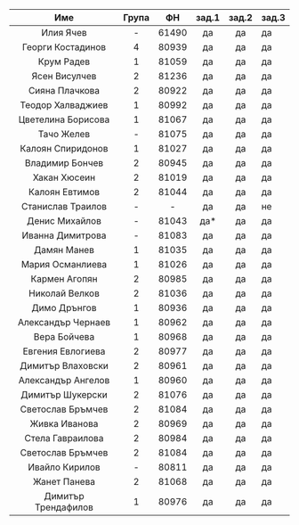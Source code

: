 |         Име        | Група |   ФН  | зад.1 | зад.2 | зад.3 |
|:------------------:|:-----:|:-----:|:-----:|:-----:|-------|
|      Илия Ячев     |   -   | 61490 |   да  |   да  | да    |
|  Георги Костадинов |   4   | 80939 |   да  |   да  | да    |
|     Крум Радев     |   1   | 81059 |   да  |   да  | да    |
|    Ясен Висулчев   |   2   | 81236 |   да  |   да  | да    |
|   Сияна Плачкова   |   2   | 80922 |   да  |   да  | да    |
|  Теодор Халваджиев |   1   | 80992 |   да  |   да  | да    |
| Цветелина Борисова |   1   | 81067 |   да  |   да  | да    |
|     Тачо Желев     |   -   | 81075 |   да  |   да  | да    |
|  Калоян Спиридонов |   1   | 81027 |   да  |   да  | да    |
|   Владимир Бончев  |   2   | 80945 |   да  |   да  | да    |
|    Хакан Хюсеин    |   2   | 81019 |   да  |   да  | да    |
|   Калоян Евтимов   |   2   | 81044 |   да  |   да  | да    |
|  Станислав Траилов |   -   |   -   |   да  |   да  | не    |
|   Денис Михайлов   |   -   | 81043 |  да*  |   да  | да    |
|  Иванна Димитрова  |   -   | 81083 |   да  |   да  | да    |
|     Дамян Манев    |   1   | 81035 |   да  |   да  | да    |
|  Мария Османлиева  |   1   | 81026 |   да  |   да  | да    |
|    Кармен Агопян   |   2   | 80985 |   да  |   да  | да    |
|   Николай Велков   |   2   | 81036 |   да  |   да  | да    |
|    Димо Дрънгов    |   1   | 80936 |   да  |   да  | да    |
| Александър Чернаев |   1   | 80962 |   да  |   да  | да    |
|    Вера Бойчева    |   1   | 80968 |   да  |   да  | да    |
|  Евгения Евлогиева |   2   | 80977 |   да  |   да  | да    |
|  Димитър Влаховски |   2   | 80961 |   да  |   да  | да    |
| Александър Ангелов |   1   | 80960 |   да  |   да  | да    |
|  Димитър Шукерски  |   2   | 81076 |   да  |   да  | да    |
|  Светослав Бръмчев |   2   | 81084 |   да  |   да  | да    |
|    Живка Иванова   |   2   | 80969 |   да  |   да  | да    |
|  Стела Гавраилова  |   2   | 80984 |   да  |   да  | да    |
|  Светослав Бръмчев |   2   | 81084 |   да  |   да  | да    |
|   Ивайло Кирилов   |   -   | 80811 |   да  |   да  | да    |
|    Жанет Панева    |   2   | 81068 |   да  |   да  | да    |
| Димитър Трендафилов |   1   | 80976 |   да  |   да  |   да  |
